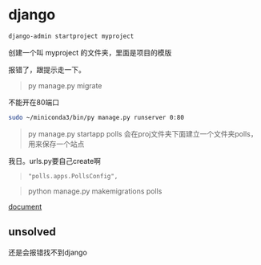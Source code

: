 # django
```sh
django-admin startproject myproject
```
创建一个叫 myproject 的文件夹，里面是项目的模版


报错了，跟提示走一下。
> py manage.py migrate

不能开在80端口
```sh
sudo ~/miniconda3/bin/py manage.py runserver 0:80
```


> py manage.py startapp polls
会在proj文件夹下面建立一个文件夹polls，用来保存一个站点

我日。urls.py要自己create啊

>     "polls.apps.PollsConfig",

> python manage.py makemigrations polls


[document](https://docs.djangoproject.com/en/5.1/)


## unsolved

还是会报错找不到django